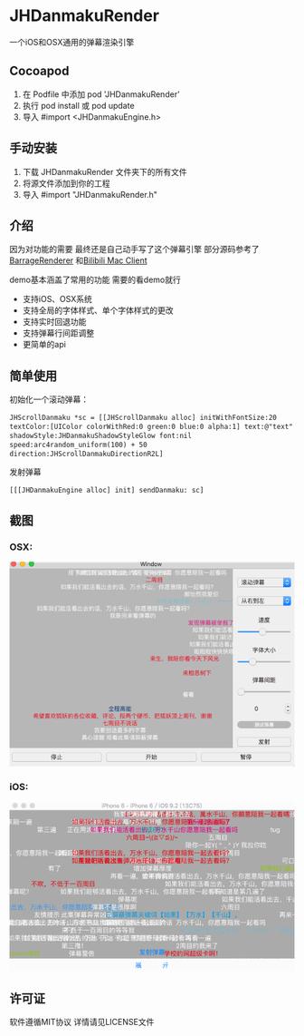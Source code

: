 # JHDanmakuRender

一个iOS和OSX通用的弹幕渲染引擎

## Cocoapod
1. 在 Podfile 中添加 pod 'JHDanmakuRender'
2. 执行 pod install 或 pod update
3. 导入 #import <JHDanmakuEngine.h>

## 手动安装
1. 下载 JHDanmakuRender 文件夹下的所有文件
2. 将源文件添加到你的工程
3. 导入 #import "JHDanmakuRender.h"

## 介绍
因为对功能的需要 最终还是自己动手写了这个弹幕引擎 部分源码参考了[BarrageRenderer](https://github.com/unash/BarrageRenderer) 和[Bilibili Mac Client](https://github.com/typcn/bilibili-mac-client) 

demo基本涵盖了常用的功能 需要的看demo就行

* 支持iOS、OSX系统
* 支持全局的字体样式、单个字体样式的更改
* 支持实时回退功能
* 支持弹幕行间距调整
* 更简单的api

## 简单使用

初始化一个滚动弹幕：
```
JHScrollDanmaku *sc = [[JHScrollDanmaku alloc] initWithFontSize:20 textColor:[UIColor colorWithRed:0 green:0 blue:0 alpha:1] text:@"text" shadowStyle:JHDanmakuShadowStyleGlow font:nil speed:arc4random_uniform(100) + 50 direction:JHScrollDanmakuDirectionR2L]
```
发射弹幕
```
[[[JHDanmakuEngine alloc] init] sendDanmaku: sc]
```

## 截图
### OSX:
![OSX](https://github.com/sunsx9316/JHDanmakuRender/blob/master/snapshot/osx.gif)

### iOS:
![iOS](https://github.com/sunsx9316/JHDanmakuRender/blob/master/snapshot/ios.gif)

## 许可证
软件遵循MIT协议 详情请见LICENSE文件

